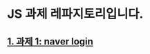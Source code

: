 # JS 과제 레파지토리입니다.

## [1. 과제 1: naver login](https://github.com/ksyee/js-homework/tree/main/mission01/naver_login)
